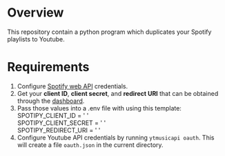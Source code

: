 # Overview
This repository contain a python program which duplicates your Spotify playlists to Youtube.

# Requirements
1. Configure [Spotify web API](https://developer.spotify.com/documentation/web-api) credentials.
2. Get your **client ID**, **client secret**, and **redirect URI** that can be obtained through the [dashboard](https://developer.spotify.com/dashboard).
3. Pass those values into a .env file with using this template:\
SPOTIPY_CLIENT_ID = ' '\
SPOTIPY_CLIENT_SECRET = ' '\
SPOTIPY_REDIRECT_URI = ' '
4. Configure Youtube API credentials by running `ytmusicapi oauth`. This will create a file `oauth.json` in the current directory.